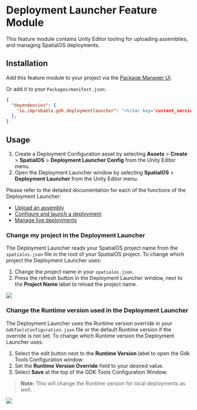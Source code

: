 # Deployment Launcher Feature Module

This feature module contains Unity Editor tooling for uploading assemblies, and managing SpatialOS deployments.

## Installation

Add this feature module to your project via the [Package Manager UI](https://docs.unity3d.com/Packages/com.unity.package-manager-ui@2.1/manual/index.html#installing-a-new-package).

Or add it to your `Packages/manifest.json`:

```json
{
  "dependencies": {
    "io.improbable.gdk.deploymentlauncher": "<%(Var key="current_version")%>"
  },
}
```

## Usage

1. Create a Deployment Configuration asset by selecting **Assets** > **Create** > **SpatialOS** > **Deployment Launcher Config** from the Unity Editor menu.
1. Open the Deployment Launcher window by selecting **SpatialOS** > **Deployment Launcher** from the Unity Editor menu.

Please refer to the detailed documentation for each of the functions of the Deployment Launcher:

* [Upload an assembly]({{urlRoot}}/modules/deployment-launcher/upload-assemblies)
* [Configure and launch a deployment]({{urlRoot}}/modules/deployment-launcher/launch-deployments)
* [Manage live deployments]({{urlRoot}}/modules/deployment-launcher/manage-deployments)

### Change my project in the Deployment Launcher

The Deployment Launcher reads your SpatialOS project name from the `spatialos.json` file in the root of your SpatialOS project. To change which project the Deployment Launcher uses:

1. Change the project name in your `spatialos.json`.
2. Press the refresh button in the Deployment Launcher window, next to the **Project Name** label to reload the project name.

<img src="{{assetRoot}}assets/modules/deployment-launcher/refresh-button.png" style="margin: 0 auto; width: auto; display: block;" />

### Change the Runtime version used in the Deployment Launcher

The Deployment Launcher uses the Runtime version override in your `GdkToolsConfiguration.json` file or the default Runtime version if the override is not set. To change which Runtime version the Deployment Launcher uses:

1. Select the edit button next to the **Runtime Version** label to open the Gdk Tools Configuration window.
2. Set the **Runtime Version Override** field to your desired value.
3. Select **Save** at the top of the GDK Tools Configuration Window.

> **Note:** This will change the Runtime version for local deployments as well.

<img src="{{assetRoot}}assets/modules/deployment-launcher/edit-runtime-version-button.png" style="margin: 0 auto; width: auto; display: block;" />
